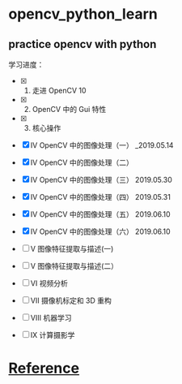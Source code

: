 # opencv_python_learn
practice opencv with python
---
学习进度：
- [x] 1. 走进 OpenCV 10

- [x] 2. OpenCV 中的 Gui 特性 

- [x] 3. 核心操作 

- [x] IV OpenCV 中的图像处理（一）   _2019.05.14

- [x] IV OpenCV 中的图像处理（二）

- [x] IV OpenCV 中的图像处理（三）  2019.05.30

- [x] IV OpenCV 中的图像处理（四）  2019.05.31

- [x] IV OpenCV 中的图像处理（五）  2019.06.10

- [x] IV OpenCV 中的图像处理（六）  2019.06.10

- [ ] V 图像特征提取与描述(一) 

- [ ] V 图像特征提取与描述(二） 

- [ ] VI 视频分析 

- [ ] VII 摄像机标定和 3D 重构 

- [ ] VIII 机器学习 

- [ ] IX 计算摄影学 


# [Reference](http://www.cnblogs.com/Undo-self-blog/p/8423851.html)
